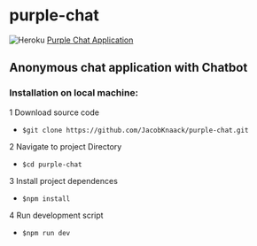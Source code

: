 # purple-chat

![Heroku](https://heroku-badge.herokuapp.com/?app=purple-chat) [Purple Chat Application](https://purple-chat.herokuapp.com)

## Anonymous chat application with Chatbot

 ### Installation on local machine:

1 Download source code
 - ```$git clone https://github.com/JacobKnaack/purple-chat.git```

2 Navigate to project Directory
 - ```$cd purple-chat```

3 Install project dependences
 - ```$npm install```

4 Run development script

 - ```$npm run dev```
